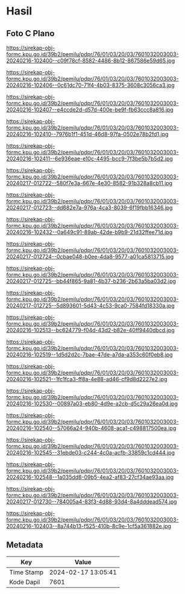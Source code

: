 # Hasil

## Foto C Plano

https://sirekap-obj-formc.kpu.go.id/39b2/pemilu/pdpr/76/01/03/20/03/7601032003003-20240216-102400--c09f78cf-8582-4486-8b12-867586e59d65.jpg

https://sirekap-obj-formc.kpu.go.id/39b2/pemilu/pdpr/76/01/03/20/03/7601032003003-20240216-102406--0c61dc70-71f4-4b03-8375-3608c3056ca3.jpg

https://sirekap-obj-formc.kpu.go.id/39b2/pemilu/pdpr/76/01/03/20/03/7601032003003-20240216-102407--e4ccde2d-d57d-400e-be9f-fb63ccc8a816.jpg

https://sirekap-obj-formc.kpu.go.id/39b2/pemilu/pdpr/76/01/03/20/03/7601032003003-20240216-102410--7976b1f1-451d-46d8-97fa-0502e78b2fd1.jpg

https://sirekap-obj-formc.kpu.go.id/39b2/pemilu/pdpr/76/01/03/20/03/7601032003003-20240216-102411--6e936eae-e10c-4495-bcc9-7f3be5b7b5d2.jpg

https://sirekap-obj-formc.kpu.go.id/39b2/pemilu/pdpr/76/01/03/20/03/7601032003003-20240217-012722--580f7e3a-667e-4e30-8582-91b328a8cb11.jpg

https://sirekap-obj-formc.kpu.go.id/39b2/pemilu/pdpr/76/01/03/20/03/7601032003003-20240217-012723--dd682e7a-976a-4ca3-8039-6f19fbb16346.jpg

https://sirekap-obj-formc.kpu.go.id/39b2/pemilu/pdpr/76/01/03/20/03/7601032003003-20240216-102432--0a649c91-89ab-42de-b9b9-21d32ffee71d.jpg

https://sirekap-obj-formc.kpu.go.id/39b2/pemilu/pdpr/76/01/03/20/03/7601032003003-20240217-012724--0cbae048-b0ee-4da8-9577-a01ca5813715.jpg

https://sirekap-obj-formc.kpu.go.id/39b2/pemilu/pdpr/76/01/03/20/03/7601032003003-20240217-012725--bb44f865-9a81-4b37-b236-2b63a5ba03d2.jpg

https://sirekap-obj-formc.kpu.go.id/39b2/pemilu/pdpr/76/01/03/20/03/7601032003003-20240217-012725--5d893601-5d43-4c53-9ca0-7584fd18330a.jpg

https://sirekap-obj-formc.kpu.go.id/39b2/pemilu/pdpr/76/01/03/20/03/7601032003003-20240216-102513--bc624779-f04d-43d2-b82e-40ff9440dbcd.jpg

https://sirekap-obj-formc.kpu.go.id/39b2/pemilu/pdpr/76/01/03/20/03/7601032003003-20240216-102519--1d5d2d2c-7bae-47de-a7da-a353c60f0eb8.jpg

https://sirekap-obj-formc.kpu.go.id/39b2/pemilu/pdpr/76/01/03/20/03/7601032003003-20240216-102521--1fc1fca3-ff8a-4e88-ad46-cf9d8d2227e2.jpg

https://sirekap-obj-formc.kpu.go.id/39b2/pemilu/pdpr/76/01/03/20/03/7601032003003-20240216-102530--00897a03-eb80-4d9e-a2cb-d5c29a26ea0d.jpg

https://sirekap-obj-formc.kpu.go.id/39b2/pemilu/pdpr/76/01/03/20/03/7601032003003-20240216-102540--57066a24-940b-4608-aca1-c498817500ea.jpg

https://sirekap-obj-formc.kpu.go.id/39b2/pemilu/pdpr/76/01/03/20/03/7601032003003-20240216-102545--31ebde03-c244-4c0a-acfb-33859c1cd444.jpg

https://sirekap-obj-formc.kpu.go.id/39b2/pemilu/pdpr/76/01/03/20/03/7601032003003-20240216-102548--1a035dd8-09b5-4ea2-af83-27cf34ae93aa.jpg

https://sirekap-obj-formc.kpu.go.id/39b2/pemilu/pdpr/76/01/03/20/03/7601032003003-20240217-012730--784005a4-83f3-4d88-93d4-8a4dddead574.jpg

https://sirekap-obj-formc.kpu.go.id/39b2/pemilu/pdpr/76/01/03/20/03/7601032003003-20240216-102403--8a744b13-f525-410b-8c9e-1cf5a361882e.jpg


## Metadata

| Key        | Value               |
| ---------- | ------------------- |
| Time Stamp | 2024-02-17 13:05:41 |
| Kode Dapil | 7601                |



